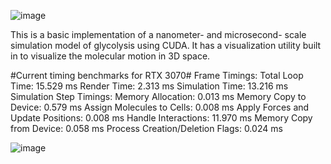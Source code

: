 ![image](https://github.com/user-attachments/assets/2938703b-0125-4657-9808-319b512624f8)

This is a basic implementation of a nanometer- and microsecond- scale simulation model of glycolysis using CUDA. It has a visualization utility built in to visualize the molecular motion in 3D space.

#Current timing benchmarks for RTX 3070#
Frame Timings:
  Total Loop Time: 15.529 ms
  Render Time: 2.313 ms
  Simulation Time: 13.216 ms
Simulation Step Timings:
  Memory Allocation: 0.013 ms
  Memory Copy to Device: 0.579 ms
  Assign Molecules to Cells: 0.008 ms
  Apply Forces and Update Positions: 0.008 ms
  Handle Interactions: 11.970 ms
  Memory Copy from Device: 0.058 ms
  Process Creation/Deletion Flags: 0.024 ms

![image](https://github.com/user-attachments/assets/49a140fe-c049-4b0c-bb02-7a15592f8444)
